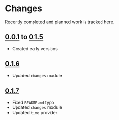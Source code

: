 # Changes
Recently completed and planned work is tracked here.

## [0.0.1](.) to [0.1.5](.)
- Created early versions

## [0.1.6](.)
- Updated `changes` module

## [0.1.7](.)
- Fixed `README.md` typo
- Updated `changes` module
- Updated `time` provider
